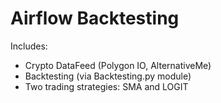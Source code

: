 # Airflow Backtesting

Includes:
+ Crypto DataFeed (Polygon IO, AlternativeMe)
+ Backtesting (via Backtesting.py module)
+ Two trading strategies: SMA and LOGIT